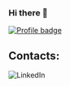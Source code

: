 ### Hi there 👋

[![Profile badge](https://www.codewars.com/users/duxevy/badges/large)](https://www.codewars.com/users/duxevy)

## Contacts:
![LinkedIn](https://img.shields.io/badge/linkedin-%230077B5.svg?style=for-the-badge&logo=linkedin&logoColor=white)


<!--
**duxevy/duxevy** is a ✨ _special_ ✨ repository because its `README.md` (this file) appears on your GitHub profile.
-->

